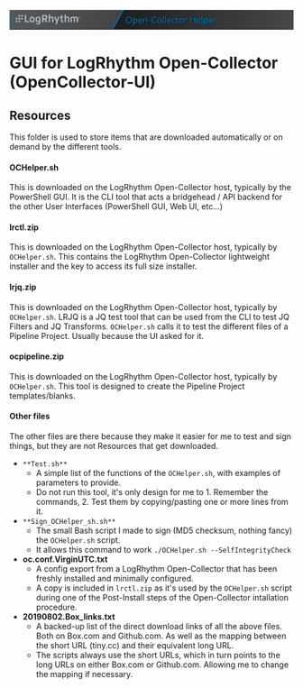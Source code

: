 ![GUI for LogRhythm Open-Collector](../Images/Banner.png "GUI for LogRhythm Open-Collector")
# GUI for LogRhythm Open-Collector (OpenCollector-UI)

## Resources

This folder is used to store items that are downloaded automatically or on demand by the different tools.

#### OCHelper.sh
This is downloaded on the LogRhythm Open-Collector host, typically by the PowerShell GUI.
It is the CLI tool that acts a bridgehead / API backend for the other User Interfaces (PowerShell GUI, Web UI, etc...)

#### lrctl.zip
This is downloaded on the LogRhythm Open-Collector host, typically by ```OCHelper.sh```.
This contains the LogRhythm Open-Collector lightweight installer and the key to access its full size installer.

#### lrjq.zip
This is downloaded on the LogRhythm Open-Collector host, typically by ```OCHelper.sh```.
LRJQ is a JQ test tool that can be used from the CLI to test JQ Filters and JQ Transforms. 
```OCHelper.sh``` calls it to test the different files of a Pipeline Project. Usually because the UI asked for it.

#### ocpipeline.zip
This is downloaded on the LogRhythm Open-Collector host, typically by ```OCHelper.sh```.
This tool is designed to create the Pipeline Project templates/blanks.

#### Other files
The other files are there because they make it easier for me to test and sign things, but they are not Resources that get downloaded.
- ```**Test.sh**```
  - A simple list of the functions of the ```OCHelper.sh```, with examples of parameters to provide.
  - Do not run this tool, it's only design for me to 1. Remember the commands, 2. Test them by copying/pasting one or more lines from it.
- ```**Sign_OCHelper_sh.sh**```
  - The small Bash script I made to sign (MD5 checksum, nothing fancy) the ```OCHelper.sh``` script.
  - It allows this command to work ```./OCHelper.sh --SelfIntegrityCheck```
- **oc.conf.VirginUTC.txt**
  - A config export from a LogRhythm Open-Collector that has been freshly installed and minimally configured.
  - A copy is included in ```lrctl.zip``` as it's used by the ```OCHelper.sh``` script during one of the Post-Install steps of the Open-Collector intallation procedure.
- **20190802.Box_links.txt**
  - A backed-up list of the direct download links of all the above files. Both on Box.com and Github.com. As well as the mapping between the short URL (tiny.cc) and their equivalent long URL.
  - The scripts always use the short URLs, which in turn points to the long URLs on either Box.com or Github.com. Allowing me to change the mapping if necessary.
  